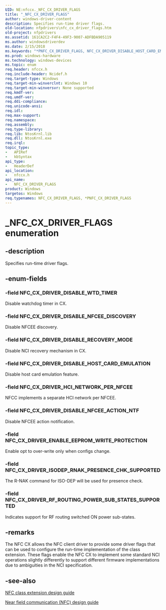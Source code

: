 ```yaml
---
UID: NE:nfccx._NFC_CX_DRIVER_FLAGS
title: "_NFC_CX_DRIVER_FLAGS"
author: windows-driver-content
description: Specifies run-time driver flags.
old-location: nfpdrivers\nfc_cx_driver_flags.htm
old-project: nfpdrivers
ms.assetid: 161CA2C2-F4F4-49F3-9007-ADFBDA905119
ms.author: windowsdriverdev
ms.date: 2/15/2018
ms.keywords: "*PNFC_CX_DRIVER_FLAGS, NFC_CX_DRIVER_DISABLE_HOST_CARD_EMULATION, NFC_CX_DRIVER_DISABLE_NFCEE_ACTION_NTF, NFC_CX_DRIVER_DISABLE_NFCEE_DISCOVERY, NFC_CX_DRIVER_DISABLE_RECOVERY_MODE, NFC_CX_DRIVER_DISABLE_WTD_TIMER, NFC_CX_DRIVER_ENABLE_EEPROM_WRITE_PROTECTION, NFC_CX_DRIVER_FLAGS, NFC_CX_DRIVER_HCI_NETWORK_PER_NFCEE, NFC_CX_DRIVER_ISODEP_RNAK_PRESENCE_CHK_SUPPORTED, NFC_CX_DRIVER_RF_ROUTING_POWER_SUB_STATES_SUPPORTED, PNFC_CX_DRIVER_FLAGS, PNFC_CX_DRIVER_FLAGS enumeration pointer [Near-Field Proximity Drivers], _NFC_CX_DRIVER_FLAGS, _NFC_CX_DRIVER_FLAGS enumeration [Near-Field Proximity Drivers], nfccx/NFC_CX_DRIVER_DISABLE_HOST_CARD_EMULATION, nfccx/NFC_CX_DRIVER_DISABLE_NFCEE_ACTION_NTF, nfccx/NFC_CX_DRIVER_DISABLE_NFCEE_DISCOVERY, nfccx/NFC_CX_DRIVER_DISABLE_RECOVERY_MODE, nfccx/NFC_CX_DRIVER_DISABLE_WTD_TIMER, nfccx/NFC_CX_DRIVER_ENABLE_EEPROM_WRITE_PROTECTION, nfccx/NFC_CX_DRIVER_HCI_NETWORK_PER_NFCEE, nfccx/NFC_CX_DRIVER_ISODEP_RNAK_PRESENCE_CHK_SUPPORTED, nfccx/NFC_CX_DRIVER_RF_ROUTING_POWER_SUB_STATES_SUPPORTED, nfccx/PNFC_CX_DRIVER_FLAGS, nfccx/_NFC_CX_DRIVER_FLAGS, nfpdrivers.nfc_cx_driver_flags"
ms.prod: windows-hardware
ms.technology: windows-devices
ms.topic: enum
req.header: nfccx.h
req.include-header: Ncidef.h
req.target-type: Windows
req.target-min-winverclnt: Windows 10
req.target-min-winversvr: None supported
req.kmdf-ver: 
req.umdf-ver: 
req.ddi-compliance: 
req.unicode-ansi: 
req.idl: 
req.max-support: 
req.namespace: 
req.assembly: 
req.type-library: 
req.lib: NtosKrnl.lib
req.dll: NtosKrnl.exe
req.irql: 
topic_type:
-	APIRef
-	kbSyntax
api_type:
-	HeaderDef
api_location:
-	nfccx.h
api_name:
-	NFC_CX_DRIVER_FLAGS
product: Windows
targetos: Windows
req.typenames: NFC_CX_DRIVER_FLAGS, *PNFC_CX_DRIVER_FLAGS
---
```


# _NFC_CX_DRIVER_FLAGS enumeration


## -description


Specifies run-time driver flags.


## -enum-fields




### -field NFC_CX_DRIVER_DISABLE_WTD_TIMER

Disable watchdog timer in CX.


### -field NFC_CX_DRIVER_DISABLE_NFCEE_DISCOVERY

Disable NFCEE discovery.


### -field NFC_CX_DRIVER_DISABLE_RECOVERY_MODE

Disable NCI recovery mechanism in CX.


### -field NFC_CX_DRIVER_DISABLE_HOST_CARD_EMULATION

Disable host card emulation feature.


### -field NFC_CX_DRIVER_HCI_NETWORK_PER_NFCEE

NFCC implements a separate HCI network per NFCEE.


### -field NFC_CX_DRIVER_DISABLE_NFCEE_ACTION_NTF

Disable NFCEE action notification.


### -field NFC_CX_DRIVER_ENABLE_EEPROM_WRITE_PROTECTION

Enable opt to over-write only when configs change.


### -field NFC_CX_DRIVER_ISODEP_RNAK_PRESENCE_CHK_SUPPORTED

The R-NAK command for ISO-DEP will be used for presence check.


### -field NFC_CX_DRIVER_RF_ROUTING_POWER_SUB_STATES_SUPPORTED

Indicates support for RF routing switched ON power sub-states.


## -remarks



The NFC CX allows the NFC client driver to provide some driver flags that can be used to configure the run-time implementation of the class extension. These flags enable the NFC CX to implement some standard NCI operations slightly differently to support different firmware implementations due to ambiguities in the NCI specification.




## -see-also




<a href="https://msdn.microsoft.com/windows/hardware/drivers/nfc/nfc-class-extension-">NFC class extension design guide</a>



<a href="http://go.microsoft.com/fwlink/p/?LinkID=785320">Near field communication (NFC) design guide</a>
 

 

